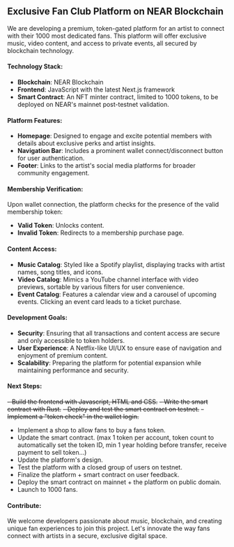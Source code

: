 ## Exclusive Fan Club Platform on NEAR Blockchain
We are developing a premium, token-gated platform for an artist to connect with their 1000 most dedicated fans. This platform will offer exclusive music, video content, and access to private events, all secured by blockchain technology.

#### Technology Stack:
- **Blockchain**: NEAR Blockchain
- **Frontend**: JavaScript with the latest Next.js framework
- **Smart Contract**: An NFT minter contract, limited to 1000 tokens, to be deployed on NEAR's mainnet post-testnet validation.

#### Platform Features:
- **Homepage**: Designed to engage and excite potential members with details about exclusive perks and artist insights.
- **Navigation Bar**: Includes a prominent wallet connect/disconnect button for user authentication.
- **Footer**: Links to the artist's social media platforms for broader community engagement.

#### Membership Verification:
Upon wallet connection, the platform checks for the presence of the valid membership token:
- **Valid Token**: Unlocks content.
- **Invalid Token**: Redirects to a membership purchase page.

#### Content Access:
- **Music Catalog**: Styled like a Spotify playlist, displaying tracks with artist names, song titles, and icons.
- **Video Catalog**: Mimics a YouTube channel interface with video previews, sortable by various filters for user convenience.
- **Event Catalog**: Features a calendar view and a carousel of upcoming events. Clicking an event card leads to a ticket purchase.

#### Development Goals:
- **Security**: Ensuring that all transactions and content access are secure and only accessible to token holders.
- **User Experience**: A Netflix-like UI/UX to ensure ease of navigation and enjoyment of premium content.
- **Scalability**: Preparing the platform for potential expansion while maintaining performance and security.

#### Next Steps:
~~- Build the frontend with Javascript, HTML and CSS.~~
~~- Write the smart contract with Rust.~~
~~- Deploy and test the smart contract on testnet.~~
~~- Implement a "token check" in the wallet login.~~
- Implement a shop to allow fans to buy a fans token.
- Update the smart contract. (max 1 token per account, token count to automatically set the token ID, min 1 year holding before transfer, receive payment to sell token...)
- Update the platform's design.
- Test the platform with a closed group of users on testnet.
- Finalize the platform + smart contract on user feedback.
- Deploy the smart contract on mainnet + the platform on public domain.
- Launch to 1000 fans. 

#### Contribute:
We welcome developers passionate about music, blockchain, and creating unique fan experiences to join this project. Let's innovate the way fans connect with artists in a secure, exclusive digital space.